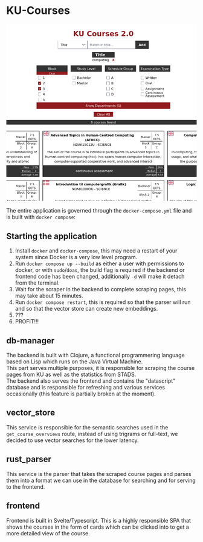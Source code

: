 # KU-Courses

![Example of KU-Courses](frontend/static/assets/og-image.png "KU Courses")

The entire application is governed through the `docker-compose.yml` file and is built with `docker compose`:

## Starting the application
1. Install `docker` and `docker-compose`, this may need a restart of your system since Docker is a very low level program.
2. Run `docker compose up --build` as either a user with permissions to docker, or with `sudo`/`doas`, the build flag is required if the backend or frontend code has been changed, additionally `-d` will make it detach from the terminal.
3. Wait for the scraper in the backend to complete scraping pages, this may take about 15 minutes.
4. Run `docker compose restart`, this is required so that the parser will run and so that the vector store can create new embeddings.
5. ???
6. PROFIT!!!


## db-manager
The backend is built with Clojure, a functional programmering language based on Lisp which runs on the Java Virtual Machine.  
This part serves multiple purposes, it is responsible for scraping the course pages from KU as well as the statistics from STADS.  
The backend also serves the frontend and contains the "datascript" database and is responsible for refreshing and various services occasionally (this feature is partially broken at the moment).

## vector_store
This service is responsible for the semantic searches used in the `get_course_overviews` route, instead of using trigrams or full-text, we decided to use vector searches for the lower latency.

## rust_parser
This service is the parser that takes the scraped course pages and parses them into a format we can use in the database for searching and for serving to the frontend.

## frontend
Frontend is built in Svelte/Typescript. This is a highly responsible SPA that shows the courses in the form of cards which can be clicked into to get a more detailed view of the course.
